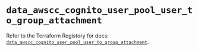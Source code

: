 # `data_awscc_cognito_user_pool_user_to_group_attachment`

Refer to the Terraform Registory for docs: [`data_awscc_cognito_user_pool_user_to_group_attachment`](https://registry.terraform.io/providers/hashicorp/awscc/0.70.0/docs/data-sources/cognito_user_pool_user_to_group_attachment).
